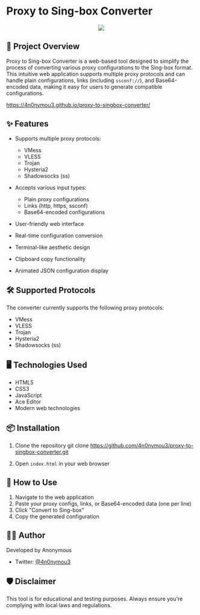 # Proxy to Sing-box Converter
<p align="center">
  <img src="https://img.shields.io/badge/version-1.1.0-blue.svg?cacheSeconds=2592000" />
</p>

## 🚀 Project Overview

Proxy to Sing-box Converter is a web-based tool designed to simplify the process of converting various proxy configurations to the Sing-box format. This intuitive web application supports multiple proxy protocols and can handle plain configurations, links (including `ssconf://`), and Base64-encoded data, making it easy for users to generate compatible configurations.

https://4n0nymou3.github.io/proxy-to-singbox-converter/

## ✨ Features

- Supports multiple proxy protocols:
  - VMess
  - VLESS
  - Trojan
  - Hysteria2
  - Shadowsocks (ss)

- Accepts various input types:
  - Plain proxy configurations
  - Links (http, https, ssconf)
  - Base64-encoded configurations

- User-friendly web interface
- Real-time configuration conversion
- Terminal-like aesthetic design
- Clipboard copy functionality
- Animated JSON configuration display

## 🛠️ Supported Protocols

The converter currently supports the following proxy protocols:
- VMess
- VLESS
- Trojan
- Hysteria2
- Shadowsocks (ss)

## 🖥️ Technologies Used

- HTML5
- CSS3
- JavaScript
- Ace Editor
- Modern web technologies

## 📦 Installation

1. Clone the repository
git clone https://github.com/4n0nymou3/proxy-to-singbox-converter.git

2. Open `index.html` in your web browser

## 🚀 How to Use

1. Navigate to the web application
2. Paste your proxy configs, links, or Base64-encoded data (one per line)
3. Click "Convert to Sing-box"
4. Copy the generated configuration

## 👨‍💻 Author

Developed by Anonymous
- Twitter: [@4n0nymou3](https://x.com/4n0nymou3)

## 🛡️ Disclaimer

This tool is for educational and testing purposes. Always ensure you're complying with local laws and regulations.